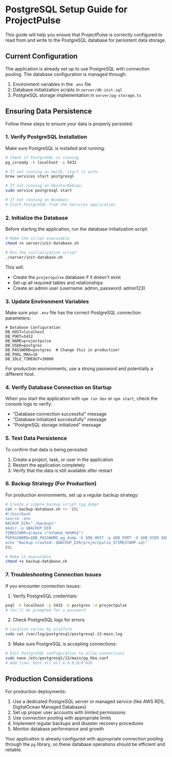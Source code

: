 # PostgreSQL Setup Guide for ProjectPulse

This guide will help you ensure that ProjectPulse is correctly configured to read from and write to the PostgreSQL database for persistent data storage.

## Current Configuration

The application is already set up to use PostgreSQL with connection pooling. The database configuration is managed through:

1. Environment variables in the `.env` file
2. Database initialization scripts in `server/db-init.sql`
3. PostgreSQL storage implementation in `server/pg-storage.ts`

## Ensuring Data Persistence

Follow these steps to ensure your data is properly persisted:

### 1. Verify PostgreSQL Installation

Make sure PostgreSQL is installed and running:

```bash
# Check if PostgreSQL is running
pg_isready -h localhost -p 5432

# If not running on macOS, start it with:
brew services start postgresql

# If not running on Ubuntu/Debian:
sudo service postgresql start

# If not running on Windows:
# Start PostgreSQL from the Services application
```

### 2. Initialize the Database

Before starting the application, run the database initialization script:

```bash
# Make the script executable
chmod +x server/init-database.sh

# Run the initialization script
./server/init-database.sh
```

This will:
- Create the `projectpulse` database if it doesn't exist
- Set up all required tables and relationships
- Create an admin user (username: admin, password: admin123)

### 3. Update Environment Variables

Make sure your `.env` file has the correct PostgreSQL connection parameters:

```
# Database Configuration
DB_HOST=localhost
DB_PORT=5432
DB_NAME=projectpulse
DB_USER=postgres
DB_PASSWORD=postgres  # Change this in production!
DB_POOL_MAX=10
DB_IDLE_TIMEOUT=30000
```

For production environments, use a strong password and potentially a different host.

### 4. Verify Database Connection on Startup

When you start the application with `npm run dev` or `npm start`, check the console logs to verify:
- "Database connection successful" message
- "Database initialized successfully" message
- "PostgreSQL storage initialized" message

### 5. Test Data Persistence

To confirm that data is being persisted:
1. Create a project, task, or user in the application
2. Restart the application completely
3. Verify that the data is still available after restart

### 6. Backup Strategy (For Production)

For production environments, set up a regular backup strategy:

```bash
# Create a simple backup script (pg_dump)
cat > backup-database.sh << 'EOL'
#!/bin/bash
source .env
BACKUP_DIR="./backups"
mkdir -p $BACKUP_DIR
TIMESTAMP=$(date +"%Y%m%d_%H%M%S")
PGPASSWORD=$DB_PASSWORD pg_dump -h $DB_HOST -p $DB_PORT -U $DB_USER $DB_NAME > "$BACKUP_DIR/projectpulse_$TIMESTAMP.sql"
echo "Backup created: $BACKUP_DIR/projectpulse_$TIMESTAMP.sql"
EOL

# Make it executable
chmod +x backup-database.sh
```

### 7. Troubleshooting Connection Issues

If you encounter connection issues:

1. Verify PostgreSQL credentials:
```bash
psql -h localhost -p 5432 -U postgres -d projectpulse
# You'll be prompted for a password
```

2. Check PostgreSQL logs for errors:
```bash
# Location varies by platform
sudo cat /var/log/postgresql/postgresql-13-main.log
```

3. Make sure PostgreSQL is accepting connections:
```bash
# Edit PostgreSQL configuration to allow connections
sudo nano /etc/postgresql/13/main/pg_hba.conf
# Add line: host all all 0.0.0.0/0 md5
```

## Production Considerations

For production deployments:

1. Use a dedicated PostgreSQL server or managed service (like AWS RDS, DigitalOcean Managed Databases)
2. Set up proper user accounts with limited permissions
3. Use connection pooling with appropriate limits
4. Implement regular backups and disaster recovery procedures
5. Monitor database performance and growth

Your application is already configured with appropriate connection pooling through the `pg` library, so these database operations should be efficient and reliable. 